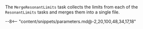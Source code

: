 The `MergeResonantLimits` task collects the limits from each of the `ResonantLimits` tasks and merges them into a single file.

<div class="dhi_parameter_table">

--8<-- "content/snippets/parameters.md@-2,20,100,48,34,17,18"

</div>
